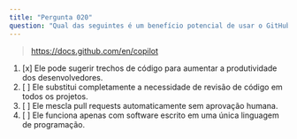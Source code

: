 ```yaml
---
title: "Pergunta 020"
question: "Qual das seguintes é um benefício potencial de usar o GitHub Copilot para melhorar os fluxos de trabalho dos desenvolvedores?"
---
```



> https://docs.github.com/en/copilot
1. [x] Ele pode sugerir trechos de código para aumentar a produtividade dos desenvolvedores.
1. [ ] Ele substitui completamente a necessidade de revisão de código em todos os projetos.
1. [ ] Ele mescla pull requests automaticamente sem aprovação humana.
1. [ ] Ele funciona apenas com software escrito em uma única linguagem de programação.

